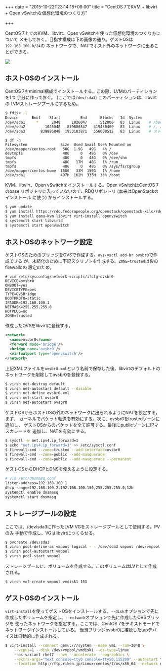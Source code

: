 +++
date = "2015-10-22T23:14:18+09:00"
title = "CentOS 7でKVM + libvirt + Open vSwitchな仮想化環境のつくり方"

+++

CentOS 7上でのKVM、libvirt、Open vSwitchを使った仮想化環境のつくり方について
メモしておく。目指す構成は下の画像の通り。ゲストOSは`192.168.100.0/24`の
ネットワークで、NATでホスト外のネットワークに出ることができる。

![](/images/kvm_ovs_network.png)

<!--more-->

## ホストOSのインストール

CentOS 7をminimal構成でインストールする。この際、LVMのパーティションを1つ
余分に作っておく。 (ここでは`/dev/sda3`) このパーティションは、libvirtの
LVMストレージプールにするため。

```bash
$ fdisk -l
Device      Boot    Start         End      Blocks   Id  System
/dev/sda1     *      2048     1026047      512000   83  Linux    # /boot
/dev/sda2         1026048   839886847   419430400   83  Linux    # /, /home
/dev/sda3       839886848  1953103871   556608512   83  Linux    # ストレージプール
```

```
$ df -h
Filesystem               Size  Used Avail Use% Mounted on
/dev/mapper/centos-root   50G  1.9G   49G   4% /
devtmpfs                  48G     0   48G   0% /dev
tmpfs                     48G     0   48G   0% /dev/shm
tmpfs                     48G   17M   48G   1% /run
tmpfs                     48G     0   48G   0% /sys/fs/cgroup
/dev/mapper/centos-home  150G   33M  150G   1% /home
/dev/sda1                497M  162M  335M  33% /boot
```

KVM、libvirt、Open vSwitchをインストールする。Open vSwitchはCentOS 7のbase
リポジトリに入っていないので、RDOリポジトリ (本来はOpenStackのインストール
に使う) からインストールする。

```bash
$ yum update
$ yum install https://rdo.fedorapeople.org/openstack/openstack-kilo/rdo-release-kilo.rpm
$ yum install qemu-kvm libvirt virt-install openvswitch
$ systemctl start libvirtd
$ systemctl start openvswitch
```

## ホストOSのネットワーク設定

ゲストOSのためのブリッジをOVSで作成する。`ovs-vsctl add-br ovsbr0`で作成できる
が、永続化のために下記スクリプトを作成する。`ZONE=trusted`は後のfirewalldの
設定のため。

```text
# vim /etc/sysconfig/network-scripts/ifcfg-ovsbr0
DEVICE=ovsbr0
ONBOOT=yes
DEVICETYPE=ovs
TYPE=OVSBridge
BOOTPROTO=static
IPADDR=192.168.100.1
NETMASK=255.255.255.0
HOTPLUG=no
ZONE=trusted
```

作成したOVSをlibvirtに登録する。

```xml
<network>
  <name>ovsbr0</name>
  <forward mode='bridge'/>
  <bridge name='ovsbr0'/>
  <virtualport type='openvswitch'/>
</network>
```

上記XMLファイルを`ovsbr0.xml`という名前で保存した後、libvirtのデフォルトの
ネットワークを削除してovsbr0を登録する。

```bash
$ virsh net-destroy default
$ virsh net-autostart default --disable
$ virsh net-define ovsbr0.xml
$ virsh net-start ovsbr0
$ virsh net-autostart ovsbr0
```

ゲストOSからホストOSの外のネットワークに出られるようにNATを設定する。まず、
カーネルでパケット転送を有効にする。次に、ovsbr0をtrustedゾーンに追加し、
ゲストOSからのパケットを全て許可する。最後にpublicゾーンにIPマスカレードを
追加し、NATを有効にする。

```bash
$ sysctl -w net.ipv4.ip_forward=1
$ echo "net.ipv4.ip_forward=1" >> /etc/sysctl.conf
$ firewall-cmd --zone=trusted --add-interface=ovsbr0
$ firewall-cmd --zone=public --add-masquerade
$ firewall-cmd --zone=public --add-masquerade --permanent
```

ゲストOSからDHCPとDNSを使えるように設定する。

```bash
# vim /etc/dnsmasq.conf
listen-address=192.168.100.1
dhcp-range=192.168.100.2,192.168.100.150,255.255.255.0,12h
systemctl enable dnsmasq
systemctl start dnsmasq
```

## ストレージプールの設定

ここでは、/dev/sda3に作ったLVM VGをストレージプールとして使用する。PVのみ
手動で作成し、VGはlibvirtにつくらせる。

```bash
$ pvcreate /dev/sda3
$ virsh pool-define-as vmpool logical - - /dev/sda3 vmpool /dev/vmpool
$ virsh pool-autostart vmpool
$ virsh pool-start vmpool
```

ストレージプールに、ボリュームを作成する。このボリュームはLVとして作成される。

```
$ virsh vol-create vmpool vmdisk1 10G
```

## ゲストOSのインストール

`virt-install`を使ってゲストOSをインストールする。`--disk`オプションで先に
作成したボリュームを指定し、`--network`オプションで先に作成したOVSブリッジを
使ったネットワークを指定する。ここでは、CentOS 7をテキストモードで
ネットワークインストールしている。
仮想ブリッジovsbr0に接続したtapデバイスは自動的に作成される。

```bash
$ virt-install --connect qemu:///system --name vm1 --ram=2048 \
    --vcpus=1 --disk /dev/vmpool/vmdisk1 --os-type=linux
    --os-variant rhel7 --hvm --accelerate --nographics \
    --extra-args="text console=tty0 console=ttyS0,115200" --autostart \
    --location http://ftp.riken.jp/Linux/centos/7/os/x86_64 --network network=ovsbr0
```

